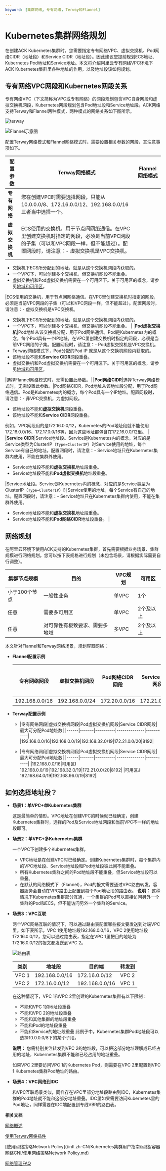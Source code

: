 ```yaml
---
keyword: [集群网络, 专有网络, Terway和Flannel]
---
```


# Kubernetes集群网络规划

在创建ACK Kubernetes集群时，您需要指定专有网络VPC、虚拟交换机、Pod网络CIDR（地址段）和Service CIDR（地址段）。因此建议您提前规划ECS地址、Kubernetes Pod地址和Service地址。本文将介绍阿里云专有网络VPC环境下ACK Kubernetes集群里各种地址的作用，以及地址段该如何规划。

## 专有网络VPC网段和Kubernetes网段关系

专有网络VPC（下文简称为VPC或专有网络）的网段规划包含VPC自身网段和虚拟交换机网段，Kubernetes网段规划包含Pod地址段和Service地址段。ACK网络支持Terway和Flannel两种模式，两种模式的网络关系如下图所示。

![terway](../images/p211963.png "Terway模式")

![Flannel示意图](../images/p211964.png "Flannel模式")

配置Terway网络模式和Flannel网络模式时，需要设置相关参数的网段，其注意事项如下。

|配置参数|Terway网络模式|Flannel网络模式|
|----|----------|-----------|
|**专有网络**|您在创建VPC时需要选择网段，只能从10.0.0.0/8、172.16.0.0/12、192.168.0.0/16三者当中选择一个。|
|**虚拟交换机**|ECS使用的交换机，用于节点间网络通信。在VPC里创建交换机时指定的网段，必须是当前VPC网段的子集（可以和VPC网段一样，但不能超过）。配置网段时，请注意：-   虚拟交换机是VPC交换机。
-   交换机下ECS所分配到的地址，就是从这个交换机网段内获取的。
-   一个VPC下，可以创建多个交换机，但交换机网段不能重叠。
-   虚拟交换机和Pod虚拟交换机需要在一个可用区下。关于可用区的概念，请参见[地域和可用区]()。

|ECS使用的交换机，用于节点间网络通信。在VPC里创建交换机时指定的网段，必须是当前VPC网段的子集（可以和VPC网段一样，但不能超过）。配置网段时，请注意：-   虚拟交换机是VPC交换机。
-   交换机下ECS所分配到的地址，就是从这个交换机网段内获取的。
-   一个VPC下，可以创建多个交换机，但交换机网段不能重叠。 |
|**Pod虚拟交换机**|Pod地址从该交换机分配，用于Pod网络通信。Pod是Kubernetes内的概念，每个Pod具有一个IP地址。在VPC里创建交换机时指定的网段，必须是当前VPC网段的子集。配置网段时，请注意：-   Pod虚拟交换机是VPC交换机。
-   Terway网络模式下，Pod分配的Pod IP 就是从这个交换机网段内获取的。
-   该地址段不能和**Service CIDR**网段重叠。
-   虚拟交换机和Pod虚拟交换机需要在一个可用区下。关于可用区的概念，请参见[地域和可用区]()。

|选择Flannel网络模式时，无需设置此参数。|
|**Pod网络CIDR**|选择Terway网络模式时，无需设置此参数。|Pod网络CIDR，Pod地址从该地址段分配，用于Pod网络通信。Pod是Kubernetes内的概念，每个Pod具有一个IP地址。配置网段时，请注意：-   非VPC交换机，为虚拟网段。
-   该地址段不能和**虚拟交换机**网段重叠。
-   该地址段不能和**Service CIDR**网段重叠。

例如，VPC网段用的是172.16.0.0/12，Kubernetes的Pod地址段就不能使用172.16.0.0/16、172.17.0.0/16等，因为这些地址都包含在172.16.0.0/12里。 |
|**Service CIDR**|Service地址段。Service是Kubernetes内的概念，对应的是Service类型为ClusterIP（`Type=ClusterIP`）时Service使用的地址，每个Service有自己的地址。配置网段时，请注意：-   Service地址只在Kubernetes集群内使用，不能在集群外使用。
-   Service地址段不能和**虚拟交换机**地址段重叠。
-   Service地址段不能和**Pod虚拟交换机**地址段重叠。

|Service地址段。Service是Kubernetes内的概念，对应的是Service类型为ClusterIP（`Type=ClusterIP`）时Service使用的地址，每个Service有自己的地址。配置网段时，请注意：-   Service地址只在Kubernetes集群内使用，不能在集群外使用。
-   Service地址段不能和**虚拟交换机**地址段重叠。
-   Service地址段不能和**Pod网络CIDR**地址段重叠。 |

## 网络规划

在阿里云环境下使用ACK支持的Kubernetes集群，首先需要根据业务场景、集群规模进行网络规划。您可以按下表规格进行规划（未包含场景，请根据实际需要自行调整）。



|集群节点规模|目的|VPC规划|可用区|
|------|--|-----|---|
|小于100个节点|一般性业务|单VPC|1个|
|任意|需要多可用区|单VPC|2个及以上|
|任意|对可靠性有极致要求、需要多地域|多VPC|2个及以上|

本文针对Flannel和Terway网络场景，规划容器网络：

-   **Flannel配置示例**

    |专有网络网段|虚拟交换机网段|Pod网络CIDR网段|Service CIDR网段|最大可分配Pod地址数|
    |------|-------|-----------|--------------|-----------|
    |192.168.0.0/16|192.168.0.0/24|172.20.0.0/16|172.21.0.0/20|65536|

-   **Terway配置示例**
    -   |专有网络网段|虚拟交换机网段|Pod虚拟交换机网段|Service CIDR网段|最大可分配Pod地址数|
|------|-------|----------|--------------|-----------|
|192.168.0.0/16|192.168.0.0/19|192.168.32.0/19|172.21.0.0/20|8192|

    -   |专有网络网段|虚拟交换机网段|Pod虚拟交换机网段|Service CIDR网段|最大可分配Pod地址数|
|------|-------|----------|--------------|-----------|
|192.168.0.0/16|可用区I 192.168.0.0/19|192.168.32.0/19|172.21.0.0/20|8192|
|可用区J 192.168.64.0/19|192.168.96.0/19|8192|


## 如何选择地址段？

-   **场景1：单VPC+单Kubernetes集群**

    这是最简单的情形。VPC地址在创建VPC的时候就已经确定，创建Kubernetes集群时，选择的Pod及Service地址网段和当前VPC不一样的地址段即可。

-   **场景2：单VPC+多Kubernetes集群**

    一个VPC下创建多个Kubernetes集群。

    -   VPC地址是在创建VPC时已经确定。创建Kubernetes集群时，每个集群内的VPC地址段、Service地址段和Pod地址段彼此间不能重叠。
    -   所有Kubernetes集群之间的Pod地址段不能重叠，但Service地址段可以重叠。
    -   在默认的网络模式下（Flannel），Pod的报文需要通过VPC路由转发，容器服务会自动在VPC路由上配置到每个Pod地址段的路由表。
    **说明：** 这种情况下Kubernetes集群部分互通，一个集群的Pod可以直接访问另外一个集群的Pod和ECS，但不能访问另外一个集群的Service。

-   **场景3：VPC互联**

    两个VPC网络互联的情况下，可以通过路由表配置哪些报文要发送到对端VPC里。如下表所示，VPC 1使用地址段192.168.0.0/16，VPC 2使用地址段172.16.0.0/12，您可以通过路由表，指定在VPC 1里把目的地址为172.16.0.0/12的报文都发送到VPC 2。

    ![路由表](https://help-static-aliyun-doc.aliyuncs.com/assets/img/zh-CN/9395185261/p8765.png)

    |类别|地址段|目的端|转发到|
    |--|---|---|---|
    |VPC 1|192.168.0.0/16|172.16.0.0/12|VPC 2|
    |VPC 2|172.16.0.0/12|192.168.0.0/16|VPC 1|

    在这种情况下，VPC 1和VPC 2里创建的Kubernetes集群有以下限制：

    -   不能和VPC 1的地址段重叠
    -   不能和VPC 2的地址段重叠
    -   不能和其他集群的地址段重叠
    -   不能和Pod的地址段重叠
    -   不能和Service的地址段重叠
    此例子中，Kubernetes集群Pod地址段可以选择10.0.0.0/8下的某个子段。

    **说明：** 您需特别关注转发到VPC 2的地址段，可以把这部分地址理解成已经占用的地址，Kubernetes集群不能和已经占用的地址重叠。

    如果VPC 2里要访问VPC 1的Kubernetes Pod，则需要在VPC 2里配置到VPC 1 Kubernetes集群Pod地址的路由。

-   **场景4：VPC网络到IDC**

    和VPC互联场景类似，同样存在VPC里部分地址段路由到IDC，Kubernetes集群的Pod地址就不能和这部分地址重叠。IDC里如果需要访问Kubernetes里的Pod地址，同样需要在IDC端配置到专线VBR的路由表。


**相关文档**  


[网络概述](/intl.zh-CN/Kubernetes集群用户指南/网络/网络概述.md)

[使用Terway网络插件](/intl.zh-CN/Kubernetes集群用户指南/网络/容器网络CNI/使用Terway网络插件.md)

[使用网络策略Network Policy](/intl.zh-CN/Kubernetes集群用户指南/网络/容器网络CNI/使用网络策略Network Policy.md)

[网络管理FAQ](/intl.zh-CN/Kubernetes集群用户指南/网络/网络管理FAQ.md)

